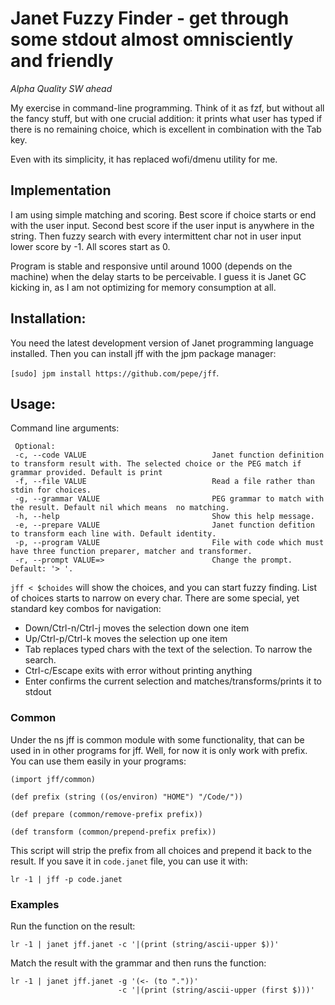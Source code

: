# Janet Fuzzy Finder - get through some stdout almost omnisciently and friendly

*Alpha Quality SW ahead*

My exercise in command-line programming. Think of it as fzf, but without all the
fancy stuff, but with one crucial addition: it prints what user has typed if
there is no remaining choice, which is excellent in combination with the Tab key.

Even with its simplicity, it has replaced wofi/dmenu utility for me.

## Implementation

I am using simple matching and scoring. Best score if choice starts or end
with the user input. Second best score if the user input is anywhere in the
string. Then fuzzy search with every intermittent char not in user input lower
score by -1. All scores start as 0.

Program is stable and responsive until around 1000 (depends on the machine)
when the delay starts to be perceivable. I guess it is Janet GC kicking in, as I
am not optimizing for memory consumption at all.

## Installation:

You need the latest development version of Janet programming language installed.
Then you can install jff with the jpm package manager:

`[sudo] jpm install https://github.com/pepe/jff`.

## Usage:

Command line arguments:

```
 Optional:
 -c, --code VALUE                            Janet function definition to transform result with. The selected choice or the PEG match if grammar provided. Default is print
 -f, --file VALUE                            Read a file rather than stdin for choices.
 -g, --grammar VALUE                         PEG grammar to match with the result. Default nil which means  no matching.
 -h, --help                                  Show this help message.
 -e, --prepare VALUE                         Janet function defition to transform each line with. Default identity.
 -p, --program VALUE                         File with code which must have three function preparer, matcher and transformer.
 -r, --prompt VALUE=>                        Change the prompt. Default: '> '.
```

`jff < $choides` will show the choices, and you can start fuzzy finding.
List of choices starts to narrow on every char. There are some special, yet
standard key combos for navigation:

- Down/Ctrl-n/Ctrl-j moves the selection down one item
- Up/Ctrl-p/Ctrl-k moves the selection up one item
- Tab replaces typed chars with the text of the selection. To narrow the search.
- Ctrl-c/Escape exits with error without printing anything
- Enter confirms the current selection and matches/transforms/prints it to stdout

### Common

Under the ns jff is common module with some functionality, that can be used in
in other programs for jff. Well, for now it is only work with prefix. You can
use them easily in your programs:

```
(import jff/common)

(def prefix (string ((os/environ) "HOME") "/Code/"))

(def prepare (common/remove-prefix prefix))

(def transform (common/prepend-prefix prefix))
```

This script will strip the prefix from all choices and prepend it back to the
result. If you save it in `code.janet` file, you can use it with:

```
lr -1 | jff -p code.janet
```


### Examples

Run the function on the result:

```
lr -1 | janet jff.janet -c '|(print (string/ascii-upper $))'
```

Match the result with the grammar and then runs the function:

```
lr -1 | janet jff.janet -g '(<- (to "."))'
                        -c '|(print (string/ascii-upper (first $)))'
```

